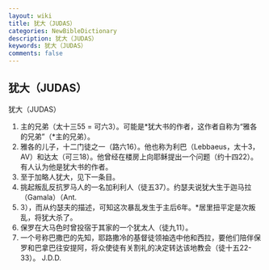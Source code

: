 ```yaml
---
layout: wiki
title: 犹大（JUDAS）
categories: NewBibleDictionary
description: 犹大（JUDAS）
keywords: 犹大（JUDAS）
comments: false
---
```


## 犹大（JUDAS）



犹大（JUDAS）
1. 主的兄弟（太十三55 = 可六3）。可能是*犹大书的作者，这作者自称为“雅各的兄弟”（*主的兄弟）。
2. 雅各的儿子，十二门徒之一（路六16）。他也称为利巴（Lebbaeus，太十3，AV）和达太（可三18）。他曾经在楼房上向耶稣提出一个问题（约十四22）。有人认为他是犹大书的作者。
3. 至于加略人犹大，见下一条目。
4. 挑起叛乱反抗罗马人的一名加利利人（徒五37）。约瑟夫说犹大生于迦马拉（Gamala）（Ant.
18. 3），而从约瑟夫的描述，可知这次暴乱发生于主后6年。*居里扭平定是次叛乱，将犹大杀了。
5. 保罗在大马色时曾投宿于其家的一个犹太人（徒九11）。
6. 一个号称巴撒巴的先知，耶路撒冷的基督徒领袖选中他和西拉，要他们陪伴保罗和巴拿巴往安提阿，将众使徒有关割礼的决定转达该地教会（徒十五22-33）。
J.D.D.




